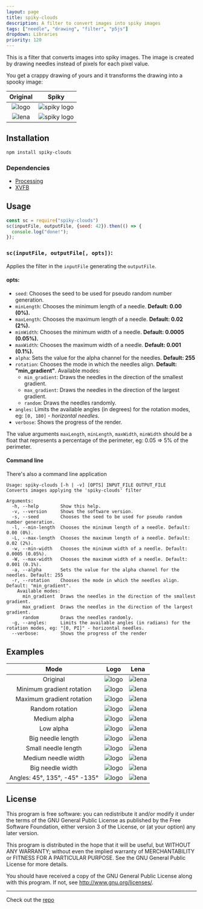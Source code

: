 ```yaml
---
layout: page
title: spiky-clouds
description: A filter to convert images into spiky images
tags: ["needle", "drawing", "filter", "p5js"]
dropdown: Libraries
priority: 120
---
```

<!-- Automatically generated. Run search_repos.rb to rebuild -->


This is a filter that converts images into spiky images.
The image is created by drawing needles instead of pixels for each pixel value.

You get a crappy drawing of yours and it transforms the drawing into a spooky image:

|Original|Spiky|
|:-------------------------:|:-------------------------:|
|![logo](https://raw.githubusercontent.com/luxedo/spiky-clouds/master/docs/spiky-clouds.png)|![spiky logo](https://raw.githubusercontent.com/luxedo/spiky-clouds/master/docs/spiky-clouds-min-gradient.png)|
|![lena](https://raw.githubusercontent.com/luxedo/spiky-clouds/master/docs/lena.png)|![spiky logo](https://raw.githubusercontent.com/luxedo/spiky-clouds/master/docs/lena-min-gradient.png)|


## Installation
```bash
npm install spiky-clouds
```
### Dependencies
-   [Processing](https://processing.org/)
-   [XVFB](https://www.x.org/archive/X11R7.7/doc/man/man1/Xvfb.1.xhtml)

## Usage
```javascript
const sc = require("spiky-clouds")
sc(inputFile, outputFile, {seed: 42}).then(() => {
  console.log("done!");
});
```
### `sc(inputFile, outputFile[, opts])`:
Applies the filter in the `inputFile` generating the `outputFile`.
#### opts:
-   `seed`: Chooses the seed to be used for pseudo random number generation.
-   `minLength`: Chooses the minimum length of a needle. **Default: 0.00 (0%).**
-   `maxLength`: Chooses the maximum length of a needle. **Default: 0.02 (2%).**
-   `minWidth`: Chooses the minimum width of a needle. **Default: 0.0005 (0.05%).**
-   `maxWidth`: Chooses the maximum width of a needle. **Default: 0.001 (0.1%).**
-   `alpha`: Sets the value for the alpha channel for the needles. **Default: 255**
-   `rotation`: Chooses the mode in which the needles align. **Default:
    "min_gradient"**. Available modes:
    -   `min_gradient`: Draws the needles in the direction of the smallest gradient.
    -   `max_gradient`: Draws the needles in the direction of the largest gradient.
    -   `random`: Draws the needles randomly.
-   `angles`: Limits the available angles (in degrees) for the rotation modes, eg: `[0, 180]` - *horizontal needles*.
-   `verbose`: Shows the progress of the render.

The value arguments `maxLength`, `minLength`, `maxWidth`, `minWidth` should be a float that represents a percentage of the perimeter, eg:
0.05 => 5% of the perimeter.

#### Command line
There's also a command line application
```
Usage: spiky-clouds [-h | -v] [OPTS] INPUT_FILE OUTPUT_FILE
Converts images applying the 'spiky-clouds' filter

Arguments:
  -h, --help        Show this help.
  -v, --version     Shows the software version.
  -s, --seed        Chooses the seed to be used for pseudo random number generation.
  -l, --min-length  Chooses the minimum length of a needle. Default: 0.00 (0%).
  -L, --max-length  Chooses the maximum length of a needle. Default: 0.02 (2%).
  -w, --min-width   Chooses the minimum width of a needle. Default: 0.0005 (0.05%).
  -W, --max-width   Chooses the maximum width of a needle. Default: 0.001 (0.1%).
  -a, --alpha       Sets the value for the alpha channel for the needles. Default: 255
  -r, --rotation    Chooses the mode in which the needles align. Default: "min_gradient".
    Available modes:
      min_gradient  Draws the needles in the direction of the smallest gradient.
      max_gradient  Draws the needles in the direction of the largest gradient.
      random        Draws the needles randomly.
  -g, --angles:     Limits the available angles (in radians) for the rotation modes, eg: "[0, PI]" - horizontal needles.
  --verbose:        Shows the progress of the render
```

## Examples

|Mode|Logo|Lena|
|:-------------------------:|:-------------------------:|:-------------------------:|
|Original|![logo](https://raw.githubusercontent.com/luxedo/spiky-clouds/master/docs/spiky-clouds.png)|![lena](https://raw.githubusercontent.com/luxedo/spiky-clouds/master/docs/lena.png)|
|Minimum gradient rotation|![logo](https://raw.githubusercontent.com/luxedo/spiky-clouds/master/docs/spiky-clouds-min-gradient.png)|![lena](https://raw.githubusercontent.com/luxedo/spiky-clouds/master/docs/lena-min-gradient.png)|
|Maximum gradient rotation|![logo](https://raw.githubusercontent.com/luxedo/spiky-clouds/master/docs/spiky-clouds-max-gradient.png)|![lena](https://raw.githubusercontent.com/luxedo/spiky-clouds/master/docs/lena-max-gradient.png)|
|Random rotation|![logo](https://raw.githubusercontent.com/luxedo/spiky-clouds/master/docs/spiky-clouds-random.png)|![lena](https://raw.githubusercontent.com/luxedo/spiky-clouds/master/docs/lena-random.png)|
|Medium alpha|![logo](https://raw.githubusercontent.com/luxedo/spiky-clouds/master/docs/spiky-clouds-medium-alpha.png)|![lena](https://raw.githubusercontent.com/luxedo/spiky-clouds/master/docs/lena-medium-alpha.png)|
|Low alpha|![logo](https://raw.githubusercontent.com/luxedo/spiky-clouds/master/docs/spiky-clouds-low-alpha.png)|![lena](https://raw.githubusercontent.com/luxedo/spiky-clouds/master/docs/lena-low-alpha.png)|
|Big needle length|![logo](https://raw.githubusercontent.com/luxedo/spiky-clouds/master/docs/spiky-clouds-big-length.png)|![lena](https://raw.githubusercontent.com/luxedo/spiky-clouds/master/docs/lena-big-length.png)|
|Small needle length|![logo](https://raw.githubusercontent.com/luxedo/spiky-clouds/master/docs/spiky-clouds-small-length.png)|![lena](https://raw.githubusercontent.com/luxedo/spiky-clouds/master/docs/lena-small-length.png)|
|Medium needle width|![logo](https://raw.githubusercontent.com/luxedo/spiky-clouds/master/docs/spiky-clouds-medium-width.png)|![lena](https://raw.githubusercontent.com/luxedo/spiky-clouds/master/docs/lena-medium-width.png)|
|Big needle width|![logo](https://raw.githubusercontent.com/luxedo/spiky-clouds/master/docs/spiky-clouds-big-width.png)|![lena](https://raw.githubusercontent.com/luxedo/spiky-clouds/master/docs/lena-big-width.png)|
|Angles: 45°, 135°, -45° -135°|![logo](https://raw.githubusercontent.com/luxedo/spiky-clouds/master/docs/spiky-clouds-angles.png)|![lena](https://raw.githubusercontent.com/luxedo/spiky-clouds/master/docs/lena-angles.png)|


## License
This program is free software: you can redistribute it and/or modify it under the terms of the GNU General Public License as published by the Free Software Foundation, either version 3 of the License, or (at your option) any later version.

This program is distributed in the hope that it will be useful, but WITHOUT ANY WARRANTY; without even the implied warranty of MERCHANTABILITY or FITNESS FOR A PARTICULAR PURPOSE.  See the GNU General Public License for more details.

You should have received a copy of the GNU General Public License along with this program.  If not, see <http://www.gnu.org/licenses/>.

---
Check out the [repo](https://github.com/luxedo/prettycode)
